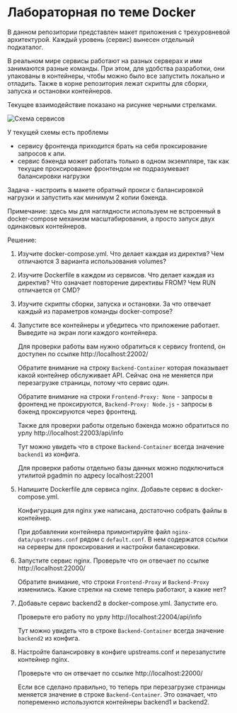 # Лабораторная по теме Docker

В данном репозитории представлен макет приложения с трехуровневой архитектурой.
Каждый уровень (сервис) вынесен отдельный подкаталог.

В реальном мире сервисы работают на разных серверах и ими занимаются разные команды.
При этом, для удобства разработки, они упакованы в контейнеры, чтобы можно было все запустить локально и отладить.
Также в корне репозитория лежат скрипты для сборки, запуска и остановки контейнеров.

Текущее взаимодействие показано на рисунке черными стрелками.

![Схема сервисов](javatech-docker-example.png)

У текущей схемы есть проблемы
 - сервису фронтенда приходится брать на себя проксирование запросов к апи.
 - сервис бэкенда может работать только в одном экземпляре, так как текущее проксирование фронтендом не подразумевает балансировки нагрузки

Задача - настроить в макете обратный прокси с балансировкой нагрузки и запустить как минимум 2 копии бэкенда.

Примечание: здесь мы для наглядности используем не встроенный в docker-compose механизм масштабирования, 
а просто запуск двух одинаковых контейнеров.

Решение:
1. Изучите docker-compose.yml. Что делает каждая из директив? Чем отличаются 3 варианта использования volumes?
3. Изучите Dockerfile в каждом из сервисов. Что делает каждая из директив? Что означает повторение директивы FROM? Чем RUN отличается от CMD?
3. Изучите скрипты сборки, запуска и остановки. За что отвечает каждый из параметров команды docker-compose?
3. Запустите все контейнеры и убедитесь что приложение работает. Выведите на экран логи каждого контейнера.

    Для проверки работы вам нужно обратиться к сервису frontend, он доступен по ссылке http://localhost:22002/

    Обратите внимание на строку `Backend-Container` которая показывает какой контейнер обслуживает API.
    Сейчас она не меняется при перезагрузке страницы, потому что сервис один.
    
    Обратите внимание на строки `Frontend-Proxy: None` - запросы в фронтенд не проксируются,
    `Backend-Proxy: Node.js` - запросы в бэкенд проксируются через фронтенд.

    Также для проверки работы отдельно бэкенда можно обратиться по урлу http://localhost:22003/api/info

    Тут можно увидеть что в строке `Backend-Container` всегда значение `backend1` из конфига.
    
    Для проверки работы отдельно базы данных можно подключиться утилитой pgadmin по адресу localhost:22001

4. Напишите Dockerfile для сервиса nginx. Добавьте сервис в docker-compose.yml.

    Конфигурация для nginx уже написана, достаточно собрать файлы в контейнер.
    
    При добавлении контейнера примонтируйте файл `nginx-data/upstreams.conf` рядом с `default.conf`.
    В нем содержатся ссылки на серверы для проксирования и настройки балансировки.
    
5. Запустите сервис nginx. Проверьте что он отвечает по ссылке http://localhost:22000/

    Обратите внимание, что строки `Frontend-Proxy` и `Backend-Proxy` изменились.
    Какие стрелки на схеме теперь работают, а какие нет?

6. Добавьте сервис backend2 в docker-compose.yml. Запустите его.

    Проверьте его работу по урлу http://localhost:22004/api/info
    
    Тут можно увидеть что в строке `Backend-Container` всегда значение `backend2` из конфига.

7. Настройте балансировку в конфиге upstreams.conf и перезапустите контейнер nginx.

    Проверьте что он отвечает по ссылке http://localhost:22000/
    
    Если все сделано правильно, то теперь при перезагрузке страницы 
    меняется значение в строке `Backend-Container`.
    Это означает, что попеременно используются контейнеры backend1 и backend2.
